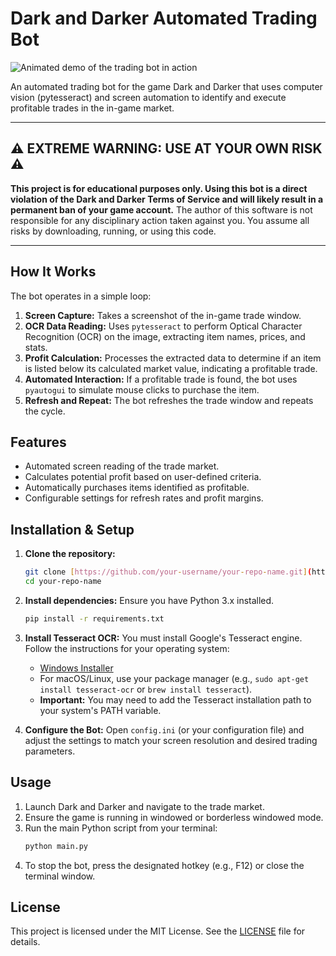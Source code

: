 # Dark and Darker Automated Trading Bot

![Animated demo of the trading bot in action](assets/demo.gif)

An automated trading bot for the game Dark and Darker that uses computer vision (pytesseract) and screen automation to identify and execute profitable trades in the in-game market.

***

## ⚠️ EXTREME WARNING: USE AT YOUR OWN RISK ⚠️

**This project is for educational purposes only. Using this bot is a direct violation of the Dark and Darker Terms of Service and will likely result in a permanent ban of your game account.** The author of this software is not responsible for any disciplinary action taken against you. You assume all risks by downloading, running, or using this code.

***

## How It Works

The bot operates in a simple loop:
1.  **Screen Capture:** Takes a screenshot of the in-game trade window.
2.  **OCR Data Reading:** Uses `pytesseract` to perform Optical Character Recognition (OCR) on the image, extracting item names, prices, and stats.
3.  **Profit Calculation:** Processes the extracted data to determine if an item is listed below its calculated market value, indicating a profitable trade.
4.  **Automated Interaction:** If a profitable trade is found, the bot uses `pyautogui` to simulate mouse clicks to purchase the item.
5.  **Refresh and Repeat:** The bot refreshes the trade window and repeats the cycle.

## Features

* Automated screen reading of the trade market.
* Calculates potential profit based on user-defined criteria.
* Automatically purchases items identified as profitable.
* Configurable settings for refresh rates and profit margins.

## Installation & Setup

1.  **Clone the repository:**
    ```bash
    git clone [https://github.com/your-username/your-repo-name.git](https://github.com/your-username/your-repo-name.git)
    cd your-repo-name
    ```
2.  **Install dependencies:** Ensure you have Python 3.x installed.
    ```bash
    pip install -r requirements.txt
    ```
3.  **Install Tesseract OCR:** You must install Google's Tesseract engine. Follow the instructions for your operating system:
    * [Windows Installer](https://github.com/UB-Mannheim/tesseract/wiki)
    * For macOS/Linux, use your package manager (e.g., `sudo apt-get install tesseract-ocr` or `brew install tesseract`).
    * **Important:** You may need to add the Tesseract installation path to your system's PATH variable.

4.  **Configure the Bot:** Open `config.ini` (or your configuration file) and adjust the settings to match your screen resolution and desired trading parameters.

## Usage

1.  Launch Dark and Darker and navigate to the trade market.
2.  Ensure the game is running in windowed or borderless windowed mode.
3.  Run the main Python script from your terminal:
    ```bash
    python main.py
    ```
4.  To stop the bot, press the designated hotkey (e.g., F12) or close the terminal window.

## License

This project is licensed under the MIT License. See the [LICENSE](LICENSE) file for details.

